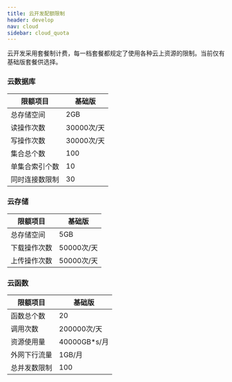```yaml
---
title: 云开发配额限制
header: develop
nav: cloud
sidebar: cloud_quota
---
```


云开发采用套餐制计费，每一档套餐都规定了使用各种云上资源的限制。当前仅有基础版套餐供选择。

### 云数据库

|限额项目|基础版|
|---|---|
|总存储空间|2GB|
|读操作次数|30000次/天|
|写操作次数|30000次/天|
|集合总个数|100|
|单集合索引个数|10|
|同时连接数限制|30|

### 云存储

|限额项目|基础版|
|---|---|
|总存储空间|5GB|
|下载操作次数|50000次/天|
|上传操作次数|50000次/天|

### 云函数

|限额项目|基础版|
|---|---|
|函数总个数|20|
|调用次数|200000次/天|
|资源使用量|40000GB*s/月|
|外网下行流量|1GB/月|
|总并发数限制|100|
